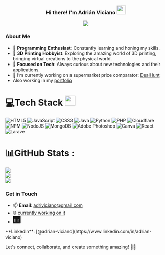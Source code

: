 <h3 align="center">
  Hi there! I'm Adrián Viciano
  <img src="https://media.giphy.com/media/hvRJCLFzcasrR4ia7z/giphy.gif" width="28">
</h3>
<p align="center">
  <a href="https://github.com/CodeWhiteWeb/CodeWhiteWeb"><img src="https://readme-typing-svg.herokuapp.com?color=%2336BCF7&center=true&vCenter=true&lines=Welcome+to+my+Github+profile;I+am+Adriviciano;I+am+a+Computer+engineering+student;Web+Developer"></a>
</p>

### About Me
- 🔧 **Programming Enthusiast**: Constantly learning and honing my skills.
- 🎨 **3D Printing Hobbyist**: Exploring the amazing world of 3D printing, bringing virtual creations to the physical world.
- 🎯 **Focused on Tech**: Always curious about new technologies and their applications.
- 🔭 I’m currently working on a supermarket price comparator: [DealHunt](https://dealhunt.adriviciano.com)
- Also working in my [portfolio](https://adriviciano.github.io/)

# 💻Tech Stack <img src = "https://media2.giphy.com/media/QssGEmpkyEOhBCb7e1/giphy.gif?cid=ecf05e47a0n3gi1bfqntqmob8g9aid1oyj2wr3ds3mg700bl&rid=giphy.gif" width = 32px> 
![HTML5](https://img.shields.io/badge/html5-%23E34F26.svg?style=for-the-badge&logo=html5&logoColor=white) ![JavaScript](https://img.shields.io/badge/javascript-%23323330.svg?style=for-the-badge&logo=javascript&logoColor=%23F7DF1E) ![CSS3](https://img.shields.io/badge/css3-%231572B6.svg?style=for-the-badge&logo=css3&logoColor=white) ![Java](https://img.shields.io/badge/java-FF5722.svg?style=for-the-badge&logo=java&logoColor=white) ![Python](https://img.shields.io/badge/Python-yellow.svg?style=for-the-badge&logo=Python&logoColor=white)  ![PHP](https://img.shields.io/badge/Php-%231572B6.svg?style=for-the-badge&logo=Php&logoColor=white) ![Cloudflare](https://img.shields.io/badge/Cloudflare-F38020?style=for-the-badge&logo=Cloudflare&logoColor=white) ![NPM](https://img.shields.io/badge/NPM-%23000000.svg?style=for-the-badge&logo=npm&logoColor=white) ![NodeJS](https://img.shields.io/badge/node.js-6DA55F?style=for-the-badge&logo=node.js&logoColor=white) ![MongoDB](https://img.shields.io/badge/MongoDB-%234ea94b.svg?style=for-the-badge&logo=mongodb&logoColor=white) ![Adobe Photoshop](https://img.shields.io/badge/adobephotoshop-%2331A8FF.svg?style=for-the-badge&logo=adobephotoshop&logoColor=white) ![Canva](https://img.shields.io/badge/Canva-%2300C4CC.svg?style=for-the-badge&logo=Canva&logoColor=white) ![React](https://img.shields.io/badge/React-%2300C4CC.svg?style=for-the-badge&logo=React&logoColor=white) ![Larave](https://img.shields.io/badge/Laravel-FF5722.svg?style=for-the-badge&logo=Laravel&logoColor=white) 
# 📊GitHub Stats :
![](https://github-readme-stats.vercel.app/api?username=Adriviciano&theme=radical&hide_border=false&include_all_commits=false&count_private=false)<br/>
![](https://github-readme-streak-stats.herokuapp.com/?user=Adriviciano&theme=radical&hide_border=false)<br/>
![](https://github-readme-stats.vercel.app/api/top-langs/?username=Adriviciano&theme=radical&hide_border=false&include_all_commits=false&count_private=false&layout=compact&hide=C++,C)

### Get in Touch
- 📫 **Email**: [adriviciano@gmail.com](mailto:adriviciano@gmail.com)
- 🌐 [currently working on it](https://www.adriviciano.com)
- <svg xmlns="http://www.w3.org/2000/svg" width="24" height="24" fill="currentColor" class="bi bi-linkedin" viewBox="0 0 16 16">
  <path d="M0 1.146C0 .513.324 0 .725 0h14.55c.401 0 .725.513.725 1.146v13.708c0 .633-.324 1.146-.725 1.146H.725A.723.723 0 0 1 0 14.854V1.146zM4.943 12.431V5.956H3.108v6.475h1.835zm-0.917-7.431a1.08 1.08 0 1 1 0-2.161 1.08 1.08 0 0 1 0 2.161zM12.431 12.431V8.694c0-.984-.32-1.656-1.124-1.656-.615 0-.98.413-1.141.812-.059.143-.074.343-.074.544v4.037h1.835V8.949c0-.468-.016-.862-.03-1.14-.092-.198-.304-.404-.576-.404-.398 0-.558.261-.65.44-.09.178-.113.42-.113.661v4.034h1.835z"/>
</svg>
 **LinkedIn**: [@adrian-viciano](https://www.linkedin.com/in/adrian-viciano)

Let's connect, collaborate, and create something amazing! 🤝✨
